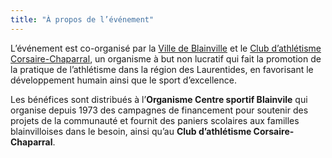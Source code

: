 ```yaml
---
title: "À propos de l’événement"
---
```


L’événement est co-organisé par la [Ville de Blainville](https://blainville.ca/) et le [Club d’athlétisme Corsaire-Chaparral](https://corsaire-chaparral.org), un organisme à but non lucratif qui fait la promotion de la pratique de l’athlétisme dans la région des Laurentides, en favorisant le développement humain ainsi que le sport d’excellence.

Les bénéfices sont distribués à l’**Organisme Centre sportif Blainvile** qui organise depuis 1973 des campagnes de financement pour soutenir des projets de la communauté et fournit des paniers scolaires aux familles blainvilloises dans le besoin, ainsi qu’au **Club d’athlétisme Corsaire-Chaparral**.
